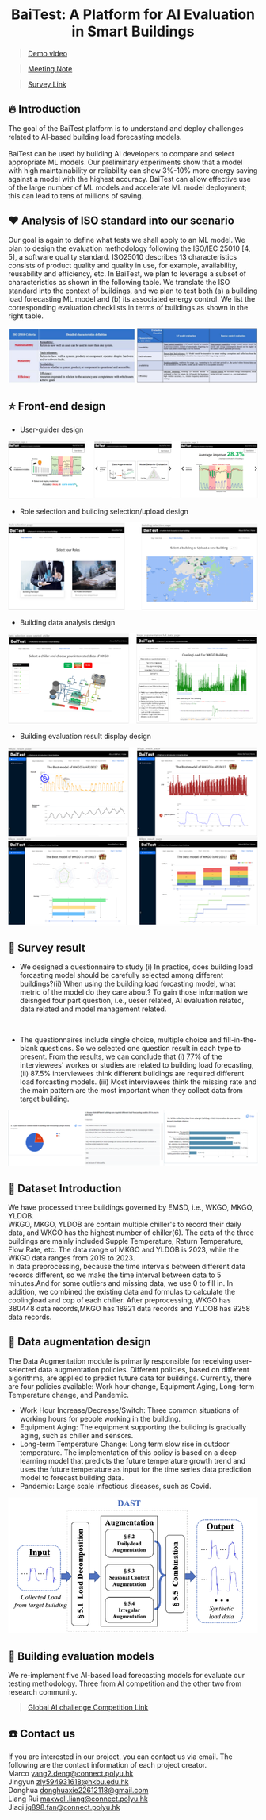 <div align="center">
<h1>
<b>
BaiTest: A Platform for AI Evaluation in Smart Buildings
</b>
</h1>
</div>

> [Demo video](https://youtu.be/U8PfB93wCx0)

> [Meeting Note](https://docs.google.com/document/d/1PPSkh5ZNaXh1GiIWawdBqzbC4-HKz2NTu9-rDip23mg/edit )

> [Survey Link](https://forms.gle/e5ZKm39eXKEoAYRi9)

## :fire: Introduction
The goal of the BaiTest platform is to understand and deploy challenges related to AI-based building load forecasting models.
<br>
<br>
BaiTest can be used by building AI developers to compare
and select appropriate ML models. Our preliminary experiments show that a model with
high maintainability or reliability can show 3%-10% more energy saving against a model
with the highest accuracy. BaiTest can allow effective use of the large number of ML
models and accelerate ML model deployment; this can lead to tens of millions of saving.

## :heart: Analysis of ISO standard into our scenario
  Our goal is again to define what tests we shall apply to an ML model. We plan to design the evaluation methodology following the ISO/IEC 25010 [4, 5], a software quality standard. ISO25010 describes 13 characteristics consists of product quality and quality in use, for example, availability, reusability and efficiency, etc. In BaiTest, we plan to leverage a subset of characteristics as shown in the following table.
  We translate the ISO standard into the context of buildings, and we plan to test both (a) a building load forecasting ML model and (b) its associated energy control. We list the corresponding evaluation checklists in terms of buildings as shown in the right table.

<div align="center">
  <img src="images/Iso.png">
</div>

## :star: Front-end design
* User-guider design
  
<div align="center">
  <img src="images/User_guide.png">
</div>

* Role selection and building selection/upload design
  
<div align="center">
  <img src="images/Role_building_selection.png">
</div>

* Building data analysis design
  
<div align="center">
  <img src="images/Analyse.png">
</div>

* Building evaluation result display design
  
<div align="center">
  <img src="images/Result1.png">
  <img src="images/Result2.png">
</div>

## :eyes: Survey result

* We designed a questionnaire to study (i) In practice, does building load forcasting model should be carefully selected among different buildings?(ii) When using the building load forcasting model, what metric of the model do they care about? To gain those information we deisnged four part question, i.e., ueser related, AI evaluation related, data related and model management related.
<br>

* The questionnaires include single choice, multiple choice and fill-in-the-blank questions. So we selected one question result in each type to present. From the results, we can conclude that (i) 77% of the interviewees' workes or studies are related to building load forecasting, (ii) 87.5% interviewees think  different buildings are required different load forcasting models. (iii) Most interviewees think the missing rate and the main pattern are the most important when they collect data from target building.
<div align="center">
  <img src="images/Survey_result.png">
</div>

## :office: Dataset Introduction
We have processed three buildings governed by EMSD, i.e., WKGO, MKGO, YLDOB.
<br>
WKGO, MKGO, YLDOB are contain multiple chiller's to record their daily data, and WKGO has the highest number of chiller(6). The data of the three buildings are mainly included Supple Temperature, Return Temperature, Flow Rate, etc. The data range of MKGO and YLDOB is  2023, while the WKGO data ranges from 2019 to 2023.
<br>
In data preprocessing, because the time intervals between different data records different, so we make the time interval between data to 5 minutes.And for some outliers and missing data, we use 0 to fill in. In addition, we combined the existing data and formulas to calculate the coolingload and cop of each chiller. After preprocessing, WKGO has 380448 data records,MKGO has 18921 data records and YLDOB has 9258 data records.


## :muscle: Data augmentation design
The Data Augmentation module is primarily responsible for receiving user-selected data augmentation policies. Different policies, based on different algorithms, are applied to predict future data for buildings. Currently, there are four policies available: Work hour change, Equipment Aging, Long-term Temperature change, and Pandemic.
* Work Hour Increase/Decrease/Switch: Three common situations of working hours for people working in the building.
* Equipment Aging: The equipment supporting the building is gradually aging, such as chiller and sensors. 
*	Long-term Temperature Change: Long term slow rise in outdoor temperature. The implementation of this policy is based on a deep learning model that predicts the future temperature growth trend and uses the future temperature as input for the time series data prediction model to forecast building data.
*	Pandemic: Large scale infectious diseases, such as Covid.
<div align="center">
  <img src="images/Augumentation.png">
</div>

## :orange_book: Building evaluation models
We re-implement five AI-based load forecasting models for evaluate our testing methodology. Three from AI competition and the other two from research community.
> [Global AI challenge Competition Link](https://www.globalaichallenge.com/en/competition/)

## :phone: Contact us
If you are interested in our project, you can contact us via email. The following are the contact information of each project creator.
<br> Marco yang2.deng@connect.polyu.hk
<br> Jingyun zly594931618@hkbu.edu.hk
<br> Donghua donghuaxie22612118@gmail.com
<br> Liang Rui maxwell.liang@connect.polyu.hk
<br> Jiaqi	jq898.fan@connect.polyu.hk
